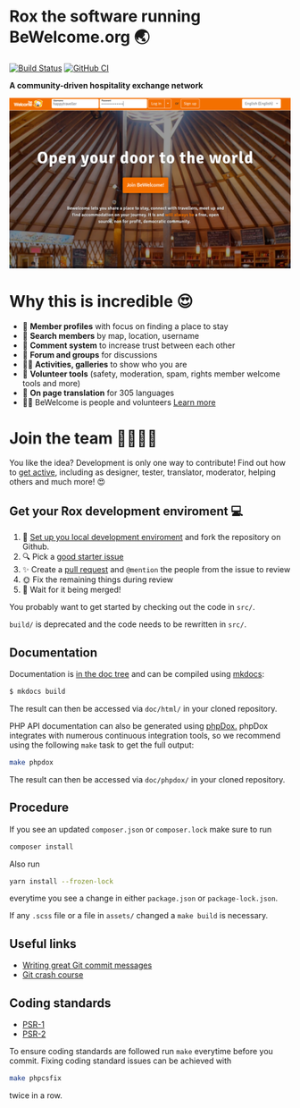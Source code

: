# Rox the software running BeWelcome.org :earth_asia:

[![Build Status](https://travis-ci.org/BeWelcome/rox.svg?branch=bootstrap4)](https://travis-ci.org/BeWelcome/rox)
[![GitHub CI](https://github.com/BeWelcome/rox/workflows/CI/badge.svg)](https://github.com/BeWelcome/rox/actions?query=workflow%3ACI)

**A community-driven hospitality exchange network**

![Image of BeWelcome Startpage](https://raw.githubusercontent.com/BeWelcome/bewelcome.github.io/master/images/startpage%20bewelcome.png)

# Why this is incredible :heart_eyes:
* :sleeping_bed: **Member profiles** with focus on finding a place to stay
* :mag_right: **Search members** by map, location, username
* :two_men_holding_hands: **Comment system** to increase trust between each other
* :pencil: **Forum and groups** for discussions
* :rowboat::bicyclist: **Activities, galleries** to show who you are
* :wrench: **Volunteer tools** (safety, moderation, spam, rights member welcome tools and more)
* :rainbow: **On page translation** for 305 languages
* :raising_hand::muscle: BeWelcome is people and volunteers [Learn more](https://www.bewelcome.org/about)

# Join the team :girl::boy::woman::man:

You like the idea? Development is only one way to contribute! Find out how to [get active](https://www.bewelcome.org/about/getactive), including as designer, tester, translator, moderator, helping others and much more! :heart_eyes:

## Get your Rox development enviroment :computer:

1. :balloon: [Set up you local development enviroment](INSTALL.md) and fork the repository on Github.
2. :mag: Pick a [good starter issue](https://github.com/BeWelcome/rox/labels/good%20starter%20issue)
3. :sparkles: Create a [pull request](https://opensource.guide/how-to-contribute/#opening-a-pull-request) and `@mention` the people from the issue to review
4. :sun_with_face: Fix the remaining things during review
4. :tada: Wait for it being merged!

You probably want to get started by checking out the code in `src/`.

`build/` is deprecated and the code needs to be rewritten in `src/`.

## Documentation

Documentation is [in the doc tree](doc/book/) and can be compiled using
[mkdocs](http://www.mkdocs.org):

```bash
$ mkdocs build
```

The result can then be accessed via `doc/html/` in your cloned repository.

PHP API documentation can also be generated using
[phpDox.](https://github.com/theseer/phpdox) phpDox integrates with numerous
continuous integration tools, so we recommend using the following `make` task to
get the full output:

```bash
make phpdox
```

The result can then be accessed via `doc/phpdox/` in your cloned repository.

## Procedure

If you see an updated ```composer.json``` or ```composer.lock``` make sure to run

```bash
composer install
```

Also run

```bash
yarn install --frozen-lock
```

everytime you see a change in either ```package.json``` or ```package-lock.json```.

If any ```.scss``` file or a file in ```assets/``` changed a ```make build``` is necessary.

## Useful links
* [Writing great Git commit messages](http://chris.beams.io/posts/git-commit/)
* [Git crash course](http://git.or.cz/course/svn.html)


## Coding standards
* [PSR-1](http://www.php-fig.org/psr/psr-1/)
* [PSR-2](http://www.php-fig.org/psr/psr-2/)

To ensure coding standards are followed run ```make``` everytime before you commit. Fixing coding standard issues can be achieved with

```bash
make phpcsfix
```

twice in a row.
